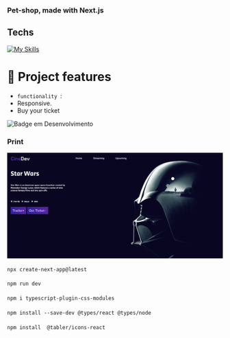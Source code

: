 ### Pet-shop, made with Next.js


## Techs


  [![My Skills](https://skillicons.dev/icons?i=html,css,nodejs,ts,react,next,npm)](https://skillicons.dev)


  # :hammer: Project features

- `functionality `:
- Responsive.
- Buy your ticket

  
![Badge em Desenvolvimento](http://img.shields.io/static/v1?label=STATUS&message=%20finished&color=GREEN&style=for-the-badge)

### Print
  <img src="https://github.com/DocCaio/Cine/blob/main/src/app/assets/print.png" alt="Minha Figura">

  ```mk
npx create-next-app@latest

npm run dev

npm i typescript-plugin-css-modules

npm install --save-dev @types/react @types/node

npm install  @tabler/icons-react

